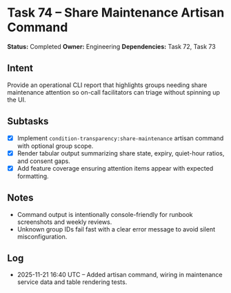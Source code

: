 # Task 74 – Share Maintenance Artisan Command

**Status:** Completed
**Owner:** Engineering
**Dependencies:** Task 72, Task 73

## Intent
Provide an operational CLI report that highlights groups needing share maintenance attention so on-call facilitators can triage without spinning up the UI.

## Subtasks
- [x] Implement `condition-transparency:share-maintenance` artisan command with optional group scope.
- [x] Render tabular output summarizing share state, expiry, quiet-hour ratios, and consent gaps.
- [x] Add feature coverage ensuring attention items appear with expected formatting.

## Notes
- Command output is intentionally console-friendly for runbook screenshots and weekly reviews.
- Unknown group IDs fail fast with a clear error message to avoid silent misconfiguration.

## Log
- 2025-11-21 16:40 UTC – Added artisan command, wiring in maintenance service data and table rendering tests.
